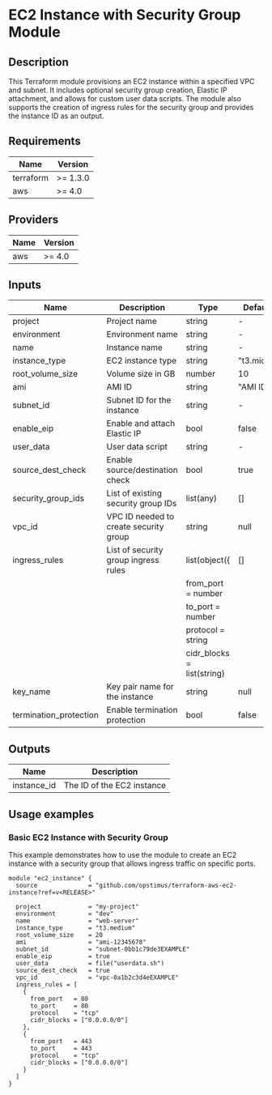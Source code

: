 # EC2 Instance with Security Group Module

## Description

This Terraform module provisions an EC2 instance within a specified VPC and subnet. It includes optional security group creation, Elastic IP attachment, and allows for custom user data scripts. The module also supports the creation of ingress rules for the security group and provides the instance ID as an output.

## Requirements

| Name      | Version   |
|-----------|-----------|
| terraform | >= 1.3.0  |
| aws       | >= 4.0    |

## Providers

| Name | Version |
|------|---------|
| aws  | >= 4.0  |

## Inputs

| Name                 | Description                          | Type          | Default     | Required |
|----------------------|--------------------------------------|---------------|-------------|:--------:|
| project              | Project name                         | string        | -           |   yes    |
| environment          | Environment name                     | string        | -           |   yes    |
| name                 | Instance name                        | string        | -           |   yes    |
| instance_type        | EC2 instance type                    | string        | "t3.micro"  |    no    |
| root_volume_size     | Volume size in GB                    | number        | 10          |    no    |
| ami                  | AMI ID                               | string        | "AMI ID"    |    no    |
| subnet_id            | Subnet ID for the instance           | string        | -           |   yes    |
| enable_eip           | Enable and attach Elastic IP         | bool          | false       |    no    |
| user_data            | User data script                     | string        | -           |    no    |
| source_dest_check    | Enable source/destination check      | bool          | true        |    no    |
| security_group_ids   | List of existing security group IDs  | list(any)     | []          |    no    |
| vpc_id               | VPC ID needed to create security group| string       | null        |    no    |
| ingress_rules        | List of security group ingress rules | list(object({ | []          |    no    |
|                      |                                      | from_port   = number         |           |          |
|                      |                                      | to_port     = number         |           |          |
|                      |                                      | protocol    = string         |           |          |
|                      |                                      | cidr_blocks = list(string)  |           |          |
| key_name             | Key pair name for the instance       | string        | null        |    no    |
| termination_protection | Enable termination protection       | bool          | false       |    no    |

## Outputs

| Name        | Description             |
|-------------|-------------------------|
| instance_id | The ID of the EC2 instance |

## Usage examples

### Basic EC2 Instance with Security Group

This example demonstrates how to use the module to create an EC2 instance with a security group that allows ingress traffic on specific ports.

```hcl
module "ec2_instance" {
  source              = "github.com/opstimus/terraform-aws-ec2-instance?ref=v<RELEASE>"

  project             = "my-project"
  environment         = "dev"
  name                = "web-server"
  instance_type       = "t3.medium"
  root_volume_size    = 20
  ami                 = "ami-12345678"
  subnet_id           = "subnet-0bb1c79de3EXAMPLE"
  enable_eip          = true
  user_data           = file("userdata.sh")
  source_dest_check   = true
  vpc_id              = "vpc-0a1b2c3d4eEXAMPLE"
  ingress_rules = [
    {
      from_port   = 80
      to_port     = 80
      protocol    = "tcp"
      cidr_blocks = ["0.0.0.0/0"]
    },
    {
      from_port   = 443
      to_port     = 443
      protocol    = "tcp"
      cidr_blocks = ["0.0.0.0/0"]
    }
  ]
}
```
